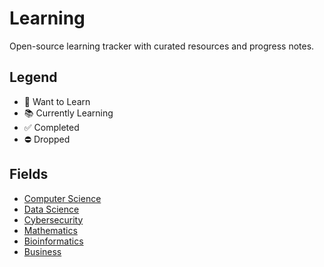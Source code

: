 # Learning

Open-source learning tracker with curated resources and progress notes.

## Legend

- 🎯 Want to Learn
- 📚 Currently Learning
- ✅ Completed
- ⛔ Dropped

## Fields

- [Computer Science](fields/computer-science.md)
- [Data Science](fields/data-science.md)
- [Cybersecurity](fields/cybersecurity.md)
- [Mathematics](fields/mathematics.md)
- [Bioinformatics](fields/bioinformatics.md)
- [Business](fields/business.md)
